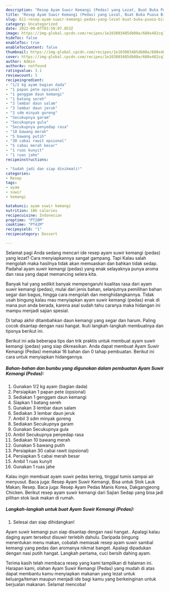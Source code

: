 ```yaml
---
description: "Resep Ayam Suwir Kemangi (Pedas) yang Lezat, Buat Buka Puasa Bisa Manjain Lidah"
title: "Resep Ayam Suwir Kemangi (Pedas) yang Lezat, Buat Buka Puasa Bisa Manjain Lidah"
slug: 611-resep-ayam-suwir-kemangi-pedas-yang-lezat-buat-buka-puasa-bisa-manjain-lidah
category: Uncategorized
date: 2022-09-07T03:59:07.853Z
image: https://img-global.cpcdn.com/recipes/1e103803485db08e/680x482cq70/ayam-suwir-kemangi-pedas-foto-resep-utama.jpg
hideToc: false
enableToc: true
enableTocContent: false
thumbnail: https://img-global.cpcdn.com/recipes/1e103803485db08e/680x482cq70/ayam-suwir-kemangi-pedas-foto-resep-utama.jpg
cover: https://img-global.cpcdn.com/recipes/1e103803485db08e/680x482cq70/ayam-suwir-kemangi-pedas-foto-resep-utama.jpg
author: Admin
authorAv: notfound
ratingvalue: 3.1
reviewcount: 3
recipeingredient:
- "1/2 kg ayam bagian dada"
- "1 papan pete opsional"
- "1 genggam daun kemangi"
- "1 batang sereh"
- "3 lembar daun salam"
- "3 lembar daun jeruk"
- "3 sdm minyak goreng"
- "Secukupnya garam"
- "Secukupnya gula"
- "Secukupnya penyedap rasa"
- "10 bawang merah"
- "5 bawang putih"
- "30 cabai rawit opsional"
- "5 cabai merah besar"
- "1 ruas kunyit"
- "1 ruas jahe"
recipeinstructions:

- "Sudah jadi dan siap dinikmati!"
categories:
- Resep
tags:
- ayam
- suwir
- kemangi

katakunci: ayam suwir kemangi 
nutrition: 186 calories
recipecuisine: Indonesian
preptime: "PT28M"
cooktime: "PT42M"
recipeyield: "1"
recipecategory: Dessert

---
```



Selamat pagi Anda sedang mencari ide resep ayam suwir kemangi (pedas) yang lezat? Cara menyiapkannya sangat gampang. Tapi Kalau salah mengolah maka hasilnya tidak akan memuaskan dan bahkan tidak sedap. Padahal ayam suwir kemangi (pedas) yang enak selayaknya punya aroma dan rasa yang dapat memancing selera kita.


Banyak hal yang sedikit banyak mempengaruhi kualitas rasa dari ayam suwir kemangi (pedas), mulai dari jenis bahan, selanjutnya pemilihan bahan segar dan bagus, hingga cara mengolah dan menghidangkannya. Tidak usah bingung kalau mau menyiapkan ayam suwir kemangi (pedas) enak di mana pun anda berada, karena asal sudah tahu caranya maka hidangan ini mampu menjadi sajian spesial.

Di tahap akhir ditambahkan daun kemangi yang segar dan harum. Paling cocok disantap dengan nasi hangat. Ikuti langkah-langkah membuatnya dan tipsnya berikut ini.


Berikut ini ada beberapa tips dan trik praktis untuk membuat ayam suwir kemangi (pedas) yang siap dikreasikan. Anda dapat membuat Ayam Suwir Kemangi (Pedas) memakai 16 bahan dan 0 tahap pembuatan. Berikut ini cara untuk menyiapkan hidangannya.

<!--inarticleads1-->

##### Bahan-bahan dan bumbu yang digunakan dalam pembuatan Ayam Suwir Kemangi (Pedas):

1. Gunakan 1/2 kg ayam (bagian dada)
1. Persiapkan 1 papan pete (opsional)
1. Sediakan 1 genggam daun kemangi
1. Siapkan 1 batang sereh
1. Gunakan 3 lembar daun salam
1. Sediakan 3 lembar daun jeruk
1. Ambil 3 sdm minyak goreng
1. Sediakan Secukupnya garam
1. Gunakan Secukupnya gula
1. Ambil Secukupnya penyedap rasa
1. Sediakan 10 bawang merah
1. Gunakan 5 bawang putih
1. Persiapkan 30 cabai rawit (opsional)
1. Persiapkan 5 cabai merah besar
1. Ambil 1 ruas kunyit
1. Gunakan 1 ruas jahe


Kalau ingin membuat ayam suwir pedas kering, tinggal tumis sampai air menyusut. Baca juga: Resep Ayam Suwir Kemangi, Bisa untuk Stok Lauk Makan; Resep. Baca juga: Resep Ayam Pedas Manis Korea, Dakgangjeong Chicken. Berikut resep ayam suwir kemangi dari Sajian Sedap yang bisa jadi pilihan stok lauk makan di rumah. 

<!--inarticleads2-->

##### Langkah-langkah untuk buat Ayam Suwir Kemangi (Pedas):


1. Selesai dan siap dihidangkan!

Ayam suwir kemangi pun siap disantap dengan nasi hangat.. Apalagi kalau daging ayam tersebut disuwir terlebih dahulu. Daripada bingung menentukan menu makan, cobalah memasak resep ayam suwir sambal kemangi yang pedas dan aromanya nikmat banget. Apalagi dipadukan dengan nasi putih hangat. Langkah pertama, cuci bersih dahing ayam. 

Terima kasih telah membaca resep yang kami tampilkan di halaman ini. Harapan kami, olahan Ayam Suwir Kemangi (Pedas) yang mudah di atas dapat membantu kamu menyiapkan makanan yang lezat untuk keluarga/teman maupun menjadi ide bagi kamu yang berkeinginan untuk berjualan makanan. Selamat mencoba!

